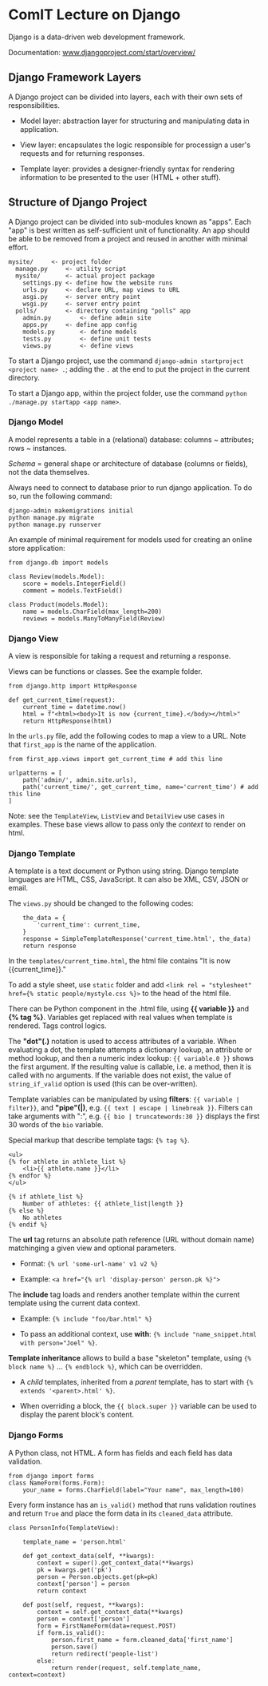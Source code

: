 # ComIT Lecture on Django

Django is a data-driven web development framework.

Documentation: www.djangoproject.com/start/overview/

## Django Framework Layers

A Django project can be divided into layers, each with their own sets of responsibilities.

- Model layer: abstraction layer for structuring and manipulating data in application.

- View layer: encapsulates the logic responsible for processign a user's requests and for returning responses.

- Template layer: provides a designer-friendly syntax for rendering information to be presented to the user (HTML + other stuff).

## Structure of Django Project

A Django project can be divided into sub-modules known as "apps". Each "app" is best written as self-sufficient unit of functionality. An app should be able to be removed from a project and reused in another with minimal effort.

```
mysite/		<- project folder
  manage.py		<- utility script
  mysite/		<- actual project package
    settings.py	<- define how the website runs
    urls.py		<- declare URL, map views to URL
    asgi.py		<- server entry point
    wsgi.py		<- server entry point
  polls/		<- directory containing "polls" app
    admin.py		<- define admin site
    apps.py		<- define app config
    models.py		<- define models
    tests.py		<- define unit tests
    views.py		<- define views
```

To start a Django project, use the command `django-admin startproject <project name> .`; adding the `.` at the end to put the project in the current directory.

To start a Django app, within the project folder, use the command `python ./manage.py startapp <app name>`.

### Django Model

A model represents a table in a (relational) database: columns ~ attributes; rows ~ instances.

*Schema* = general shape or architecture of database (columns or fields), not the data themselves.

Always need to connect to database prior to run django application. To do so, run the following command:

```
django-admin makemigrations initial
python manage.py migrate
python manage.py runserver
```

An example of minimal requirement for models used for creating an online store application:

```
from django.db import models

class Review(models.Model):
    score = models.IntegerField()
    comment = models.TextField()

class Product(models.Model):
    name = models.CharField(max_length=200)
    reviews = models.ManyToManyField(Review)
```

### Django View

A view is responsible for taking a request and returning a response.

Views can be functions or classes. See the example folder.

```
from django.http import HttpResponse

def get_current_time(request):
	current_time = datetime.now()
	html = f"<html><body>It is now {current_time}.</body></html>"
	return HttpResponse(html)
```

In the `urls.py` file, add the following codes to map a view to a URL. Note that `first_app` is the name of the application.

```
from first_app.views import get_current_time # add this line

urlpatterns = [
    path('admin/', admin.site.urls),
    path('current_time/', get_current_time, name='current_time') # add this line
]
```

Note: see the `TemplateView`, `ListView` and `DetailView` use cases in examples. These base views allow to pass only the *context* to render on html. 

### Django Template

A template is a text document or Python using string. Django template languages are HTML, CSS, JavaScript. It can also be XML, CSV, JSON or email.

The `views.py` should be changed to the following codes:

```
    the_data = {
        'current_time': current_time,
    }
    response = SimpleTemplateResponse('current_time.html', the_data)
    return response
```

In the `templates/current_time.html`, the html file contains "It is now {{current_time}}."

To add a style sheet, use `static` folder and add `<link rel = "stylesheet" href={% static people/mystyle.css %}>` to the head of the html file.

There can be Python component in the .html file, using **{{ variable }}** and **{% tag %}**. Variables get replaced with real values when template is rendered. Tags control logics.

The **"dot"(.)** notation is used to access attributes of a variable. When evaluating a dot, the template attempts a dictionary lookup, an attribute or method lookup, and then a numeric index lookup: `{{ variable.0 }}` shows the first argument. If the resulting value is callable, i.e. a method, then it is called with no arguments. If the variable does not exist, the value of `string_if_valid` option is used (this can be over-written).

Template variables can be manipulated by using **filters**: `{{ variable | filter}}`, and **"pipe"(|)**, e.g. `{{ text | escape | linebreak }}`. Filters can take arguments with ":", e.g. `{{ bio | truncatewords:30 }}` displays the first 30 words of the `bio` variable.

Special markup that describe template tags: `{% tag %}`.

```
<ul>
{% for athlete in athlete_list %}
	<li>{{ athlete.name }}</li>
{% endfor %}
</ul>

{% if athlete_list %}
	Number of athletes: {{ athlete_list|length }}
{% else %}
	No athletes
{% endif %}
```

The **url** tag returns an absolute path reference (URL without domain name) matchinging a given view and optional parameters. 

- Format: `{% url 'some-url-name' v1 v2 %}`

- Example: `<a href="{% url 'display-person' person.pk %}">`

The **include** tag loads and renders another template within the current template using the current data context. 

- Example: `{% include "foo/bar.html" %}` 

- To pass an additional context, use **with**: `{% include "name_snippet.html with person="Joel" %}`.

**Template inheritance** allows to build a base "skeleton" template, using `{% block name %}` ... `{% endblock %}`, which can be overridden. 

- A *child* templates, inherited from a *parent* template, has to start with `{% extends '<parent>.html' %}`.

- When overriding a block, the `{{ block.super }}` variable can be used to display the parent block's content.

### Django Forms

A Python class, not HTML. A form has fields and each field has data validation.

```
from django import forms
class NameForm(forms.Form):
	your_name = forms.CharField(label="Your name", max_length=100)
```

Every form instance has an `is_valid()` method that runs validation routines and return `True` and place the form data in its `cleaned_data` attribute.

```
class PersonInfo(TemplateView):

    template_name = 'person.html'
    
    def get_context_data(self, **kwargs):
        context = super().get_context_data(**kwargs)
        pk = kwargs.get('pk')
        person = Person.objects.get(pk=pk)
        context['person'] = person
        return context 

    def post(self, request, **kwargs):
        context = self.get_context_data(**kwargs)
        person = context['person']
        form = FirstNameForm(data=request.POST)
        if form.is_valid():
            person.first_name = form.cleaned_data['first_name']
            person.save()
            return redirect('people-list')
        else:
            return render(request, self.template_name, context=context)
```

